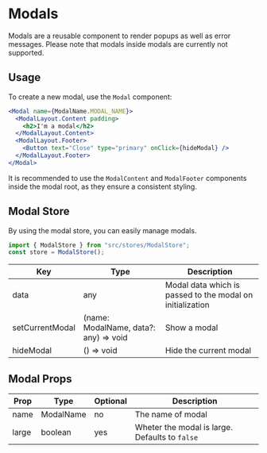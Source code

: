 # Modals

Modals are a reusable component to render popups as well as error messages.
Please note that modals inside modals are currently not supported.

## Usage

To create a new modal, use the `Modal` component:

```jsx
<Modal name={ModalName.MODAL_NAME}>
  <ModalLayout.Content padding>
    <h2>I'm a modal</h2>
  </ModalLayout.Content>
  <ModalLayout.Footer>
    <Button text="Close" type="primary" onClick={hideModal} />
  </ModalLayout.Footer>
</Modal>
```

It is recommended to use the `ModalContent` and `ModalFooter` components inside the modal root, as they ensure a consistent styling.

## Modal Store

By using the modal store, you can easily manage modals.

```js
import { ModalStore } from "src/stores/ModalStore";
const store = ModalStore();
```

| Key             | Type                                  | Description                                               |
| --------------- | ------------------------------------- | --------------------------------------------------------- |
| data            | any                                   | Modal data which is passed to the modal on initialization |
| setCurrentModal | (name: ModalName, data?: any) => void | Show a modal                                              |
| hideModal       | () => void                            | Hide the current modal                                    |

## Modal Props

| Prop  | Type      | Optional | Description                                    |
| ----- | --------- | -------- | ---------------------------------------------- |
| name  | ModalName | no       | The name of modal                              |
| large | boolean   | yes      | Wheter the modal is large. Defaults to `false` |
